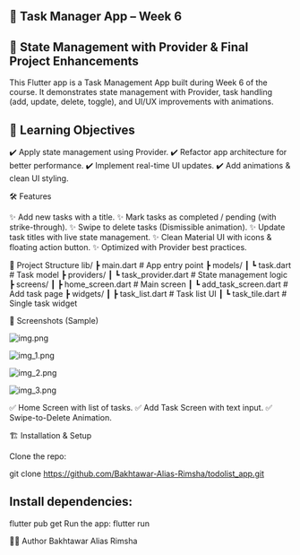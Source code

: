 ## 📝 Task Manager App – Week 6

## 🚀 State Management with Provider & Final Project Enhancements

This Flutter app is a Task Management App built during Week 6 of the course.
It demonstrates state management with Provider, task handling (add, update, delete, toggle), and UI/UX improvements with animations.

## 🎯 Learning Objectives

✔️ Apply state management using Provider.
✔️ Refactor app architecture for better performance.
✔️ Implement real-time UI updates.
✔️ Add animations & clean UI styling.

🛠️ Features

✨ Add new tasks with a title.
✨ Mark tasks as completed / pending (with strike-through).
✨ Swipe to delete tasks (Dismissible animation).
✨ Update task titles with live state management.
✨ Clean Material UI with icons & floating action button.
✨ Optimized with Provider best practices.

📂 Project Structure
lib/
┣ main.dart                # App entry point
┣ models/
┃   ┗ task.dart            # Task model
┣ providers/
┃   ┗ task_provider.dart   # State management logic
┣ screens/
┃   ┣ home_screen.dart     # Main screen
┃   ┗ add_task_screen.dart # Add task page
┣ widgets/
┃   ┣ task_list.dart       # Task list UI
┃   ┗ task_tile.dart       # Single task widget

📸 Screenshots (Sample)

![img.png](img.png)

![img_1.png](img_1.png)

![img_2.png](img_2.png)

![img_3.png](img_3.png)


✅ Home Screen with list of tasks.
✅ Add Task Screen with text input.
✅ Swipe-to-Delete Animation.

🏗️ Installation & Setup

Clone the repo:

git clone https://github.com/Bakhtawar-Alias-Rimsha/todolist_app.git


## Install dependencies:

flutter pub get
Run the app:
flutter run


👩‍💻 Author Bakhtawar Alias Rimsha

